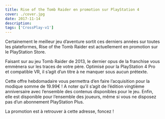 ```yaml
---
title: Rise of the Tomb Raider en promotion sur PlayStation 4
cover: ./cover.jpg
date: 2017-11-14
description: 
tags: ['CrossPlay-v1']
---
```

Certainement le meilleur jeu d’aventure sortit ces derniers années sur toutes les plateformes, Rise of the Tomb Raider est actuellement en promotion sur le PlayStation Store.

Faisant sur au jeu Tomb Raider de 2013, le dernier opus de la franchise vous emmènera sur les traces de votre père. Optimisé pour la PlayStation 4 Pro et compatible VR, il s’agit d’un titre à ne manquer sous aucun prétexte.

Cette offre hebdomadaire vous permettra d’en faire l’acquisition pour la modique somme de 19.99€ ! A noter qu’il s’agit de l’édition vingtième anniversaire avec l’ensemble des contenus disponibles pour le jeu. Enfin, elle est disponible pour l’ensemble des joueurs, même si vous ne disposez pas d’un abonnement PlayStation Plus.

La promotion est à retrouver à cette adresse, foncez !

